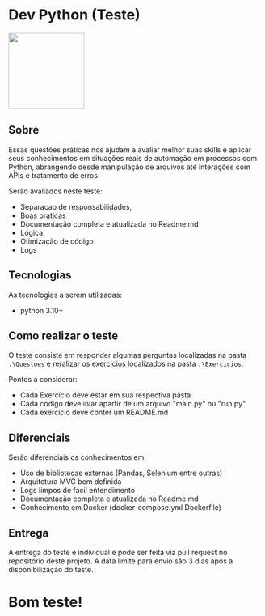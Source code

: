 # Dev Python (Teste)
<img src="https://i.imgur.com/2gjPfIr.png=20" width="150">

## Sobre
Essas questões práticas nos ajudam a avaliar melhor suas skills e aplicar seus conhecimentos em situações reais de automação em processos com Python, abrangendo desde manipulação de arquivos até interações com APIs e tratamento de erros. 

Serão avaliados neste teste:
- Separacao de responsabilidades, 
- Boas praticas
- Documentação completa e atualizada no Readme.md
- Lógica
- Otimização de código
- Logs 


## Tecnologias 
As tecnologias a serem utilizadas:
- python 3.10+


## Como realizar o teste
O teste consiste em responder algumas perguntas localizadas na pasta `.\Questoes` e reralizar os exercicios localizados na pasta `.\Exercicios`:

Pontos a considerar:
- Cada Exercício deve estar em sua respectiva pasta
- Cada código deve iniar apartir de um arquivo "main.py" ou "run.py"
- Cada exercício deve conter um README.md


## Diferenciais
Serão diferenciais os conhecimentos em:
- Uso de bibliotecas externas (Pandas, Selenium entre outras)
- Arquitetura MVC bem definida
- Logs limpos de fácil entendimento
- Documentação completa e atualizada no Readme.md
- Conhecimento em Docker (docker-compose.yml Dockerfile)

## Entrega
A entrega do teste é individual e pode ser feita via pull request no repositório deste projeto. A data limite para envio são 3 dias apos a disponibilização do teste.


# Bom teste!






